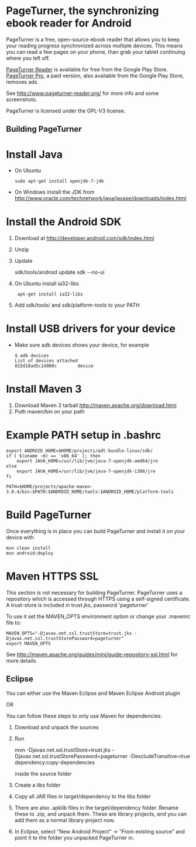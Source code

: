 PageTurner, the synchronizing ebook reader for Android
========================================================

PageTurner is a free, open-source ebook reader that allows you to keep your reading progress synchronized across multiple devices. This means you can read a few pages on your phone, than grab your tablet continuing where you left off.

[PageTurner Reader](https://play.google.com/store/apps/details?id=net.nightwhistler.pageturner.ads&feature=search_result#?t=W251bGwsMSwxLDEsIm5ldC5uaWdodHdoaXN0bGVyLnBhZ2V0dXJuZXIuYWRzIl0. "PageTurner available for free") is available for free from the Google Play Store. [PageTurner Pro](https://play.google.com/store/apps/details?id=net.nightwhistler.pageturner.pro&feature=more_from_developer#?t=W251bGwsMSwxLDEwMiwibmV0Lm5pZ2h0d2hpc3RsZXIucGFnZXR1cm5lci5wcm8iXQ. "PageTurner Pro paid removes ads"), a paid version, also available from the Google Play Store, removes ads.

See http://www.pageturner-reader.org/ for more info and some screenshots.

PageTurner is licensed under the GPL-V3 license.

Building PageTurner
-------------------

# Install Java
*   On Ubuntu

        sudo apt-get install openjdk-7-jdk
*   On Windows install the JDK from http://www.oracle.com/technetwork/java/javase/downloads/index.html

# Install the Android SDK 

1.   Download at http://developer.android.com/sdk/index.html
2.   Unzip
3.   Update 

        sdk/tools/android update sdk --no-ui
4. On Ubuntu install ia32-libs

        apt-get install ia32-libs
5. Add sdk/tools/ and sdk/platform-tools to your PATH

# Install USB drivers for your device

*   Make sure adb devices shows your device, for example

        $ adb devices
        List of devices attached 
        015d18ad5c14000c        device

# Install Maven 3

1. Download Maven 3 tarball http://maven.apache.org/download.html
2. Puth maven/bin on your path

# Example PATH setup in .bashrc

    export ANDROID_HOME=$HOME/projects/adt-bundle-linux/sdk/
    if [ $(uname -m) == 'x86_64' ]; then
        export JAVA_HOME=/usr/lib/jvm/java-7-openjdk-amd64/jre
    else
        export JAVA_HOME=/usr/lib/jvm/java-7-openjdk-i386/jre
    fi

    PATH=$HOME/projects/apache-maven-3.0.4/bin:$PATH:$ANDROID_HOME/tools:$ANDROID_HOME/platform-tools

# Build PageTurner
Once everything is in place you can build PageTurner and install it on your device with 

    mvn clean install
    mvn android:deploy

# Maven HTTPS SSL

This section is not necessary for building PageTurner. PageTurner uses a repository which is accessed through HTTPS using a self-signed certificate. 
A trust-store is included in trust.jks, password 'pageturner'

To use it set the MAVEN_OPTS environment option or change your .mavenrc file to:

    MAVEN_OPTS="-Djavax.net.ssl.trustStore=trust.jks -Djavax.net.ssl.trustStorePassword=pageturner"
    export MAVEN_OPTS

See http://maven.apache.org/guides/mini/guide-repository-ssl.html for more details.



Eclipse
-------

You can either use the Maven Eclipse and Maven Eclipse Android plugin

OR

You can follow these steps to only use Maven for dependencies:

1.   Download and unpack the sources        
2.   Run    

        mvn -Djavax.net.ssl.trustStore=trust.jks 
            -Djavax.net.ssl.trustStorePassword=pageturner
            -DexcludeTransitive=true
            dependency:copy-dependencies
        
     inside the source folder
3.   Create a libs folder
4.   Copy all JAR files in target/dependency to the libs folder
5.   There are also .apklib files in the target/dependency folder. 
     Rename these to .zip, and unpack them. These are library projects,
     and you can add them as a normal library project now.
6.   In Eclipse, select "New Android Project" -> "From existing source" and
     point it to the folder you unpacked PageTurner in.